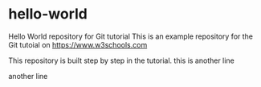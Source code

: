 # hello-world
Hello World repository for Git tutorial
This is an example repository for the Git tutoial on https://www.w3schools.com

This repository is built step by step in the tutorial.
this is another line



another line
